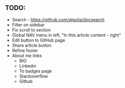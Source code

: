 ## TODO:
* Search - https://github.com/algolia/docsearch
* Filter on sidebar
* Fix scroll to section
* Global NAV menu in left, "In this article content - right"
* Edit button to GitHub page
* Share article button
* Refine footer
* About me links
  * BIO
  * Linkedin
  * To badges page
  * Stackoverflow
  * Github
